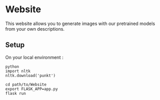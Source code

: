 # Website

This website allows you to generate images with our pretrained models from your own descriptions.

## Setup
On your local environment :

```
python
import nltk
nltk.download('punkt')
```


```
cd path/to/Website
export FLASK_APP=app.py
flask run
```